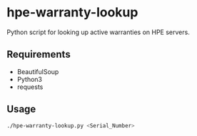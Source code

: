 # hpe-warranty-lookup

Python script for looking up active warranties on HPE servers.

## Requirements
* BeautifulSoup
* Python3
* requests

## Usage
```bash
./hpe-warranty-lookup.py <Serial_Number>
```
